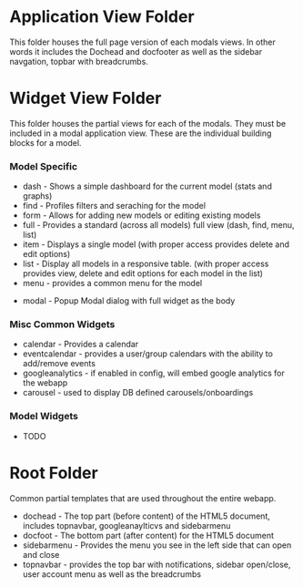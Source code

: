 # Application View Folder
This folder houses the full page version of each modals views. In other words it includes the Dochead and docfooter as well as the sidebar navgation, topbar with breadcrumbs.

# Widget View Folder
This folder houses the partial views for each of the modals. They must be included in a modal application view. These are the individual building blocks for a model.

### Model Specific
* dash - Shows a simple dashboard for the current model (stats and graphs)
* find - Profiles filters and seraching for the model
* form - Allows for adding new models or editing existing models
* full - Provides a standard (across all models) full view (dash, find, menu, list)
* item - Displays a single model (with proper access provides delete and edit options)
* list - Display all models in a responsive table. (with proper access provides view, delete and edit options for each model in the list)
* menu - provides a common menu for the model
- modal - Popup Modal dialog with full widget as the body

### Misc Common Widgets
* calendar - Provides a calendar
* eventcalendar - provides a user/group calendars with the ability to add/remove events
* googleanalytics - if enabled in config, will embed google analytics for the webapp
* carousel - used to display DB defined carousels/onboardings

### Model Widgets
* TODO

# Root Folder
Common partial templates that are used throughout the entire webapp.
* dochead - The top part (before content) of the HTML5 document, includes topnavbar, googleanaylticvs and sidebarmenu
* docfoot - The bottom part (after content) for the HTML5 document
* sidebarmenu - Provides the menu you see in the left side that can open and close
* topnavbar - provides the top bar with notifications, sidebar open/close, user account menu as well as the breadcrumbs
